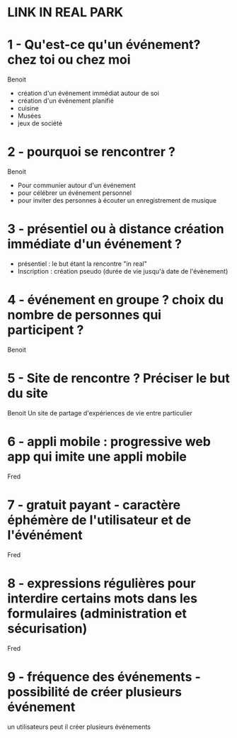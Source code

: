 # LINK IN REAL PARK



# 1 - Qu'est-ce qu'un événement? chez toi ou chez moi
Benoit
  - création d'un événement immédiat autour de soi
  - création d'un événement planifié
  - cuisine
  - Musées
  - jeux de société



# 2 - pourquoi se rencontrer ?
Benoit
  - Pour communier autour d'un événement
  - pour célébrer un événement personnel
  - pour inviter des personnes à écouter un enregistrement de musique

# 3 - présentiel ou à distance création immédiate d'un événement ?
- présentiel : 
 le but étant la rencontre "in real"
- Inscription : 
 création pseudo (durée de vie jusqu'à date de l'évènement)


# 4 - événement en groupe ? choix du nombre de personnes qui participent ?
Benoit


# 5 - Site de rencontre ? Préciser le but du site
Benoit
Un site de partage d'expériences de vie entre particulier

# 6 - appli mobile : progressive web app qui imite une appli mobile
Fred

# 7 - gratuit payant - caractère éphémère de l'utilisateur et de l'événément
Fred

# 8 - expressions régulières pour interdire certains mots dans les formulaires (administration et sécurisation)
Fred

# 9 - fréquence des événements - possibilité de créer plusieurs événement
un utilisateurs peut il créer plusieurs événements

